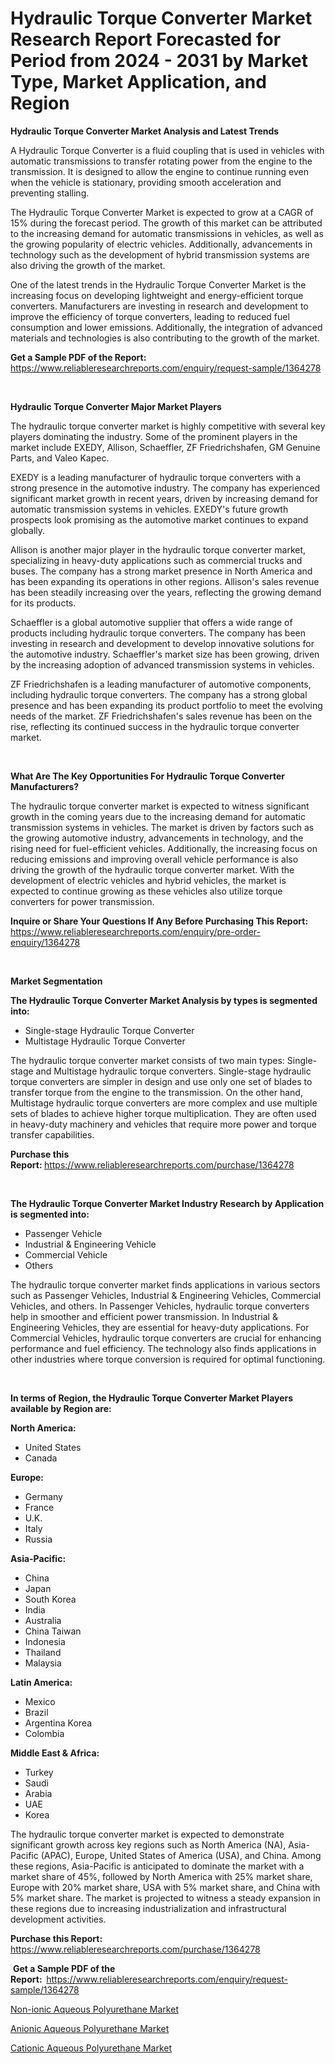<p><h1>Hydraulic Torque Converter Market Research Report Forecasted for Period from 2024 -  2031 by Market Type, Market Application, and Region</h1></p><p><strong>Hydraulic Torque Converter Market Analysis and Latest Trends</strong></p>
<p><p>A Hydraulic Torque Converter is a fluid coupling that is used in vehicles with automatic transmissions to transfer rotating power from the engine to the transmission. It is designed to allow the engine to continue running even when the vehicle is stationary, providing smooth acceleration and preventing stalling.</p><p>The Hydraulic Torque Converter Market is expected to grow at a CAGR of 15% during the forecast period. The growth of this market can be attributed to the increasing demand for automatic transmissions in vehicles, as well as the growing popularity of electric vehicles. Additionally, advancements in technology such as the development of hybrid transmission systems are also driving the growth of the market.</p><p>One of the latest trends in the Hydraulic Torque Converter Market is the increasing focus on developing lightweight and energy-efficient torque converters. Manufacturers are investing in research and development to improve the efficiency of torque converters, leading to reduced fuel consumption and lower emissions. Additionally, the integration of advanced materials and technologies is also contributing to the growth of the market.</p></p>
<p><strong>Get a Sample PDF of the Report:&nbsp;</strong> <a href="https://www.reliableresearchreports.com/enquiry/request-sample/1364278">https://www.reliableresearchreports.com/enquiry/request-sample/1364278</a></p>
<p>&nbsp;</p>
<p><strong>Hydraulic Torque Converter Major Market Players</strong></p>
<p><p>The hydraulic torque converter market is highly competitive with several key players dominating the industry. Some of the prominent players in the market include EXEDY, Allison, Schaeffler, ZF Friedrichshafen, GM Genuine Parts, and Valeo Kapec.</p><p>EXEDY is a leading manufacturer of hydraulic torque converters with a strong presence in the automotive industry. The company has experienced significant market growth in recent years, driven by increasing demand for automatic transmission systems in vehicles. EXEDY's future growth prospects look promising as the automotive market continues to expand globally.</p><p>Allison is another major player in the hydraulic torque converter market, specializing in heavy-duty applications such as commercial trucks and buses. The company has a strong market presence in North America and has been expanding its operations in other regions. Allison's sales revenue has been steadily increasing over the years, reflecting the growing demand for its products.</p><p>Schaeffler is a global automotive supplier that offers a wide range of products including hydraulic torque converters. The company has been investing in research and development to develop innovative solutions for the automotive industry. Schaeffler's market size has been growing, driven by the increasing adoption of advanced transmission systems in vehicles.</p><p>ZF Friedrichshafen is a leading manufacturer of automotive components, including hydraulic torque converters. The company has a strong global presence and has been expanding its product portfolio to meet the evolving needs of the market. ZF Friedrichshafen's sales revenue has been on the rise, reflecting its continued success in the hydraulic torque converter market.</p></p>
<p>&nbsp;</p>
<p><strong>What Are The Key Opportunities For Hydraulic Torque Converter Manufacturers?</strong></p>
<p><p>The hydraulic torque converter market is expected to witness significant growth in the coming years due to the increasing demand for automatic transmission systems in vehicles. The market is driven by factors such as the growing automotive industry, advancements in technology, and the rising need for fuel-efficient vehicles. Additionally, the increasing focus on reducing emissions and improving overall vehicle performance is also driving the growth of the hydraulic torque converter market. With the development of electric vehicles and hybrid vehicles, the market is expected to continue growing as these vehicles also utilize torque converters for power transmission.</p></p>
<p><strong>Inquire or Share Your Questions If Any Before Purchasing This Report:</strong> <a href="https://www.reliableresearchreports.com/enquiry/pre-order-enquiry/1364278">https://www.reliableresearchreports.com/enquiry/pre-order-enquiry/1364278</a></p>
<p>&nbsp;</p>
<p><strong>Market Segmentation</strong></p>
<p><strong>The Hydraulic Torque Converter Market Analysis by types is segmented into:</strong></p>
<p><ul><li>Single-stage Hydraulic Torque Converter</li><li>Multistage Hydraulic Torque Converter</li></ul></p>
<p><p>The hydraulic torque converter market consists of two main types: Single-stage and Multistage hydraulic torque converters. Single-stage hydraulic torque converters are simpler in design and use only one set of blades to transfer torque from the engine to the transmission. On the other hand, Multistage hydraulic torque converters are more complex and use multiple sets of blades to achieve higher torque multiplication. They are often used in heavy-duty machinery and vehicles that require more power and torque transfer capabilities.</p></p>
<p><strong>Purchase this Report:&nbsp;</strong><a href="https://www.reliableresearchreports.com/purchase/1364278">https://www.reliableresearchreports.com/purchase/1364278</a></p>
<p>&nbsp;</p>
<p><strong>The Hydraulic Torque Converter Market Industry Research by Application is segmented into:</strong></p>
<p><ul><li>Passenger Vehicle</li><li>Industrial & Engineering Vehicle</li><li>Commercial Vehicle</li><li>Others</li></ul></p>
<p><p>The hydraulic torque converter market finds applications in various sectors such as Passenger Vehicles, Industrial & Engineering Vehicles, Commercial Vehicles, and others. In Passenger Vehicles, hydraulic torque converters help in smoother and efficient power transmission. In Industrial & Engineering Vehicles, they are essential for heavy-duty applications. For Commercial Vehicles, hydraulic torque converters are crucial for enhancing performance and fuel efficiency. The technology also finds applications in other industries where torque conversion is required for optimal functioning.</p></p>
<p>&nbsp;</p>
<p><strong>In terms of Region, the Hydraulic Torque Converter Market Players available by Region are:</strong></p>
<p>
    <p> <strong> North America: </strong>
        <ul>
            <li>United States</li>
            <li>Canada</li>
        </ul>
        </p> 
    <p> <strong> Europe: </strong>
        <ul>
            <li>Germany</li>
            <li>France</li>
            <li>U.K.</li>
            <li>Italy</li>
            <li>Russia</li>
        </ul>
        </p> 
    <p> <strong> Asia-Pacific: </strong>
        <ul>
            <li>China</li>
            <li>Japan</li>
            <li>South Korea</li>
            <li>India</li>
            <li>Australia</li>
            <li>China Taiwan</li>
            <li>Indonesia</li>
            <li>Thailand</li>
            <li>Malaysia</li>
        </ul>
        </p> 
    <p> <strong> Latin America: </strong>
        <ul>
            <li>Mexico</li>
            <li>Brazil</li>
            <li>Argentina Korea</li>
            <li>Colombia</li>
        </ul>
        </p> 
    <p> <strong> Middle East & Africa: </strong>
        <ul>
            <li>Turkey</li>
            <li>Saudi</li>
            <li>Arabia</li>
            <li>UAE</li>
            <li>Korea</li>
        </ul>
    </p>
    </p>
<p><p>The hydraulic torque converter market is expected to demonstrate significant growth across key regions such as North America (NA), Asia-Pacific (APAC), Europe, United States of America (USA), and China. Among these regions, Asia-Pacific is anticipated to dominate the market with a market share of 45%, followed by North America with 25% market share, Europe with 20% market share, USA with 5% market share, and China with 5% market share. The market is projected to witness a steady expansion in these regions due to increasing industrialization and infrastructural development activities.</p></p>
<p><strong>Purchase this Report: </strong><a href="https://www.reliableresearchreports.com/purchase/1364278">https://www.reliableresearchreports.com/purchase/1364278</a></p>
<p>&nbsp;<strong>Get a Sample PDF of the Report:&nbsp;&nbsp;</strong><a href="https://www.reliableresearchreports.com/enquiry/request-sample/1364278">https://www.reliableresearchreports.com/enquiry/request-sample/1364278</a></p>
<p><strong></strong></p>
<p><p><a href="https://view.publitas.com/reportprime-1/non-ionic-aqueous-polyurethane-market-insights-market-players-and-forecast-till-2030/">Non-ionic Aqueous Polyurethane Market</a></p><p><a href="https://view.publitas.com/reportprime-1/anionic-aqueous-polyurethane-market-size-reflecting-a-forecast-till-2030-market-by-type-by-application-and-by-geography/">Anionic Aqueous Polyurethane Market</a></p><p><a href="https://view.publitas.com/reportprime-1/cationic-aqueous-polyurethane-market-size-focuses-on-market-dynamics-in-depth-analysis-and-future-projections-of-its-market-forecasted-for-period-from-2023-to-2030/">Cationic Aqueous Polyurethane Market</a></p></p>